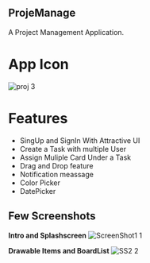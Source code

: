 ## ProjeManage

A Project Management Application.

# App Icon

![proj 3](https://user-images.githubusercontent.com/76396056/125314559-ee049300-e353-11eb-99b0-d003f55e6858.png)




# Features

- SingUp and SignIn With Attractive UI
- Create a Task with multiple User
- Assign Muliple Card Under a Task
- Drag and Drop feature
- Notification meassage
- Color Picker
- DatePicker

## Few Screenshots

**Intro and Splashscreen**
![ScreenShot1 1](https://user-images.githubusercontent.com/76396056/125320651-8c472780-e359-11eb-86c9-c99a10de60f6.jpeg)

**Drawable Items and BoardList**
![SS2 2](https://user-images.githubusercontent.com/76396056/125322876-d9c49400-e35b-11eb-86b1-a2eb20734381.jpeg)




